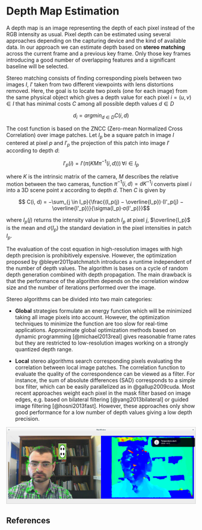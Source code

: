 # Depth Map Estimation

A depth map is an image representing the depth of each pixel instead of the RGB intensity as usual. Pixel depth can be estimated using several approaches depending on the capturing device and the kind of available data. In our approach we can estimate depth based on **stereo matching** across the current frame and a previous key frame. Only those key frames introducing a good number of overlapping features and a significant baseline will be selected.

Stereo matching consists of finding corresponding pixels between two images $I$, $I'$ taken from two different viewpoints with lens distortions removed. Here, the goal is to locate two pixels (one for each image) from the same physical object which gives a depth value for each pixel $i = (u, v) \in I$ that has minimal costs $C$ among all possible depth values $d \in D$

$$d_i = argmin_{d \in D}{C(i, d)}$$

The cost function is based on the ZNCC (Zero-mean Normalized Cross Correlation) over image patches. Let $I_p$ be a square patch in image $I$ centered at pixel $p$ and $I'_p$ the projection of this patch into image $I'$ according to depth $d$:

$$I'_p(i) = I'(\pi(KM\pi^{−1}(i, d))) \, \forall{i} \in I_p$$

where $K$ is the intrinsic matrix of the camera, $M$ describes the relative motion between the two cameras, function $\pi^{-1}(i,d) = dK^{−1}i$ converts pixel $i$ into a 3D scene point $x$ according to depth $d$. Then $C$ is given by

$$ C(i, d) = −\sum_{j \in I_p}{\frac{(I_p(j) − \overline{I_p})·(I'_p(j) − \overline{I'_p})}{\sigma(I_p)·σ(I'_p)}}$$

where $I_p(j)$ returns the intensity value in patch $I_p$ at pixel $j$, $\overline{I_p}$ is the mean and $\sigma(I_p)$ the standard deviation in the pixel intensities in patch $I_p$.

The evaluation of the cost equation in high-resolution images with high depth precision is prohibitively expensive. However, the optimization proposed by @bleyer2011patchmatch introduces a runtime independent of the number of depth values. The algorithm is bases on a cycle of random depth generation combined with depth propagation. The main drawback is that the performance of the algorithm depends on the correlation window size and the number of iterations performed over the image.

Stereo algorithms can be divided into two main categories:

- **Global** strategies formulate an energy function which will be minimized taking all image pixels into account. However, the optimization techniques to minimize the function are too slow for real-time applications. Approximate global optimization methods based on dynamic programming [@michael2013real] gives reasonable frame rates but they are restricted to low-resolution images working on a strongly quantized depth range.

- **Local** stereo algorithms search corresponding pixels evaluating the correlation between local image patches. The correlation function to evaluate the quality of the correspondence can be viewed as a filter. For instance, the sum of absolute differences (SAD) corresponds to a simple box filter, which can be easily parallelized as in @gallup2009cuda. Most recent approaches weight each pixel in the mask filter based on image edges, e.g. based on bilateral filtering [@yang2013bilateral] or guided image filtering [@hosni2013fast]. However, these approaches only show good performance for a low number of depth values giving a low depth precision.

![kinectfusion](./figures/stereo-face.png "Block Matching Stereo over two short baseline frames")

## References
